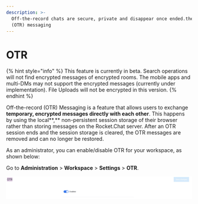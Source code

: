 ```yaml
---
description: >-
  Off-the-record chats are secure, private and disappear once ended.the-record
  (OTR) messaging
---
```


# OTR

{% hint style="info" %}
This feature is currently in beta. Search operations will not find encrypted messages of encrypted rooms. The mobile apps and multi-DMs may not support the encrypted messages (currently under implementation). File Uploads will not be encrypted in this version.
{% endhint %}

Off-the-record (OTR) Messaging is a feature that allows users to exchange **temporary, encrypted messages directly with each other**. This happens by using the local\*\*,\*\* non-persistent session storage of their browser rather than storing messages on the Rocket.Chat server. After an OTR session ends and the session storage is cleared, the OTR messages are removed and can no longer be restored.

As an administrator, you can enable/disable OTR for your workspace, as shown below:

Go to **Administration** > **Workspace** > **Settings** > **OTR**.

![](<../../../../.gitbook/assets/image (390).png>)
